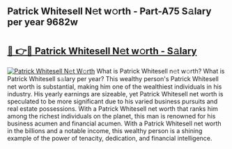 ## Patrick Whitesell N𝚎t w𝚘rth - Part-A75 S𝚊lary per year 9682w

# <h2><a href="http://gc3618r.nevu.top/?p=Patrick+Whitesell">🔗 👉🔴 Patrick Whitesell N𝚎t w𝚘rth - S𝚊lary</a></h2>

[![Patrick Whitesell N𝚎t W𝚘rth](https://i.imgur.com/Oavwk0R.jpeg)](http://gc3618r.nevu.top/?p=Patrick+Whitesell)
What is Patrick Whitesell n𝚎t w𝚘rth? What is Patrick Whitesell s𝚊lary per year?
This wealthy person's Patrick Whitesell net worth is substantial, making him one of the wealthiest individuals in his industry. His yearly earnings are sizeable, yet Patrick Whitesell net worth is speculated to be more significant due to his varied business pursuits and real estate possessions. With a Patrick Whitesell net worth that ranks him among the richest individuals on the planet, this man is renowned for his business acumen and financial acumen. With a Patrick Whitesell net worth in the billions and a notable income, this wealthy person is a shining example of the power of tenacity, dedication, and financial intelligence.
